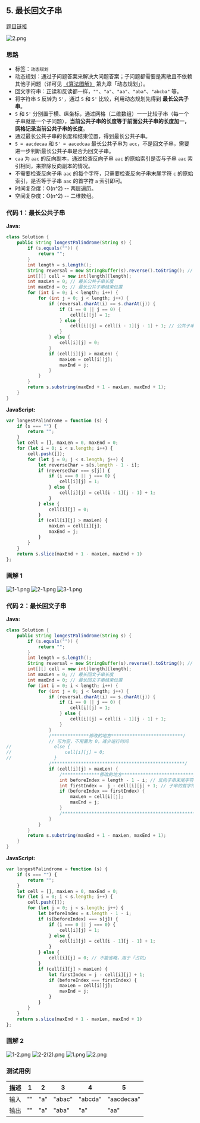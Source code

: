 ## 5. 最长回文子串 
[题目链接](https://leetcode-cn.com/problems/longest-palindromic-substring/)

![2.png](https://i.loli.net/2019/08/08/6yUEJVxPt3nQSIz.png)

### 思路
* 标签：` 动态规划 `
* 动态规划：通过子问题答案来解决大问题答案；子问题都需要是离散且不依赖其他子问题（详可见 [《算法图解》](https://depp.wang/Java-Books/%E7%AE%97%E6%B3%95%E5%9B%BE%E8%A7%A3.epub) 第九章「动态规划」）。
* 回文字符串：正读和反读都一样，`""`、`"a"`、`"aa"`、`"aba"`、`"abcba"` 等。
* 将字符串 `S` 反转为 `S'`，通过 `S` 和 `S'` 比较，利用动态规划先得到 **最长公共子串**。
* `S` 和 `S'` 分别置于横、纵坐标，通过网格（二维数组）一一比较子串（每一个子串就是一个子问题），**当前公共子串的长度等于前面公共子串的长度加一，网格记录当前公共子串的长度**。
* 通过最长公共子串的长度和结束位置，得到最长公共子串。
* `S = aacdecaa` 和 `S' = aacedcaa` 最长公共子串为 `acc`，不是回文子串，需要进一步判断最长公共子串是否为回文子串。
* `caa` 为 `aac` 的反向副本，通过检查反向子串 `aac` 的原始索引是否与子串 `aac` 索引相同，来排除反向副本的情况。
* 不需要检查反向子串 `aac` 的每个字符，只需要检查反向子串末尾字符 `c` 的原始索引，是否等于子串 `aac` 的首字符 `a` 索引即可。
* 时间复杂度：O(n^2) -- 两层遍历。
* 空间复杂度：O(n^2) -- 二维数组。

<!--* 不需要检查子串的每个字符，只需要检查反向子串末尾字符的原始索引和子串末尾字符索引，是否对应子串的首尾字符 -->

### 代码 1：最长公共子串
**Java:**
```Java
class Solution {
    public String longestPalindrome(String s) {
        if (s.equals("")) {
            return "";
        }
        int length = s.length();
        String reversal = new StringBuffer(s).reverse().toString(); // 反转字符串
        int[][] cell = new int[length][length];
        int maxLen = 0; // 最长公共子串长度
        int maxEnd = 0; // 最长公共子串结束位置
        for (int i = 0; i < length; i++) {
            for (int j = 0; j < length; j++) {
                if (reversal.charAt(i) == s.charAt(j)) {
                    if (i == 0 || j == 0) {
                        cell[i][j] = 1;
                    } else {
                        cell[i][j] = cell[i - 1][j - 1] + 1; // 公共子串长度
                    }
                } else {
                    cell[i][j] = 0;
                }
                if (cell[i][j] > maxLen) {
                    maxLen = cell[i][j];
                    maxEnd = j;
                }
            }
        }
        return s.substring(maxEnd + 1 - maxLen, maxEnd + 1);
    }
}
```
**JavaScript:**
```JavaScript
var longestPalindrome = function (s) {
    if (s === "") {
        return "";
    }
    let cell = [], maxLen = 0, maxEnd = 0;
    for (let i = 0; i < s.length; i++) {
        cell.push([]);
        for (let j = 0; j < s.length; j++) {
            let reverseChar = s[s.length - 1 - i];
            if (reverseChar === s[j]) {
                if (i === 0 || j === 0) {
                    cell[i][j] = 1;
                } else {
                    cell[i][j] = cell[i - 1][j - 1] + 1;
                }
            } else {
                cell[i][j] = 0;
            }
            if (cell[i][j] > maxLen) {
                maxLen = cell[i][j];
                maxEnd = j;
            }
        }
    }
    return s.slice(maxEnd + 1 - maxLen, maxEnd + 1)
};
```
### 画解 1
![1-1.png](https://i.loli.net/2019/08/08/CXNYbZLAw5va6k2.png)
![2-1.png](https://i.loli.net/2019/08/08/EexDd71K3AyzlOF.png)
![3-1.png](https://i.loli.net/2019/08/08/4aM8KLrwPYFtbGO.png)
### 代码 2：最长回文子串
**Java:**
```Java
class Solution {
    public String longestPalindrome(String s) {
        if (s.equals("")) {
            return "";
        }
        int length = s.length();
        String reversal = new StringBuffer(s).reverse().toString(); // 反转字符串
        int[][] cell = new int[length][length];
        int maxLen = 0; // 最长回文子串长度
        int maxEnd = 0; // 最长回文子串结束位置
        for (int i = 0; i < length; i++) {
            for (int j = 0; j < length; j++) {
                if (reversal.charAt(i) == s.charAt(j)) {
                    if (i == 0 || j == 0) {
                        cell[i][j] = 1;
                    } else {
                        cell[i][j] = cell[i - 1][j - 1] + 1;
                    }
                }
                /**************修改的地方***************************/
                // 可为空，不用置为 0，减少运行时间
//                else {
//                    cell[i][j] = 0;
//                }
                /**************************************************/
                if (cell[i][j] > maxLen) {
                    /**************修改的地方***************************/
                    int beforeIndex = length - 1 - i; // 反向子串末尾字符的原始索引
                    int firstIndex =  j - cell[i][j] + 1; // 子串的首字符索引
                    if (beforeIndex == firstIndex) { 
                        maxLen = cell[i][j];
                        maxEnd = j;
                    }
                    /**************************************************/
                }
            }
        }
        return s.substring(maxEnd + 1 - maxLen, maxEnd + 1);
    }
}
```
**JavaScript:**
```JavaScript
var longestPalindrome = function (s) {
    if (s === "") {
        return "";
    }
    let cell = [], maxLen = 0, maxEnd = 0;
    for (let i = 0; i < s.length; i++) {
        cell.push([]);
        for (let j = 0; j < s.length; j++) {
            let beforeIndex = s.length - 1 - i;
            if (s[beforeIndex] === s[j]) {
                if (i === 0 || j === 0) {
                    cell[i][j] = 1;
                } else {
                    cell[i][j] = cell[i - 1][j - 1] + 1;
                }
            } else {
                cell[i][j] = 0; // 不能省略，用于「占坑」
            }
            if (cell[i][j] > maxLen) {
                let firstIndex = j - cell[i][j] + 1;
                if (beforeIndex === firstIndex) {
                    maxLen = cell[i][j];
                    maxEnd = j;
                }
            }
        }
    }
    return s.slice(maxEnd + 1 - maxLen, maxEnd + 1)
};
```
### 画解 2 
![1-2.png](https://i.loli.net/2019/08/08/ShrPym2QFcMdnBI.png)
![2-2(2).png](https://i.loli.net/2019/08/08/mVaE3yoSqY5719h.png)
![1.png](https://i.loli.net/2019/08/08/EAtOnRkQVdXKwb9.png)
![2.png](https://i.loli.net/2019/08/08/6yUEJVxPt3nQSIz.png)

### 测试用例

描述 | 1 | 2 | 3 | 4 | 5 
---|---|---|---|---|---
输入 | "" | "a" | "abac" | "abcda"| "aacdecaa" 
输出 | "" | "a" |  "aba" |"a" | "aa"